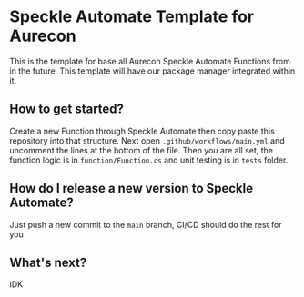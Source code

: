 # Speckle Automate Template for Aurecon

This is the template for base all Aurecon Speckle Automate Functions from in the future. This template will have our package manager integrated within it.

## How to get started?

Create a new Function through Speckle Automate then copy paste this repository into that structure. Next open `.github/workflows/main.yml` and uncomment the lines at the bottom of the file. Then you are all set, the function logic is in `function/Function.cs` and unit testing is in `tests` folder.

## How do I release a new version to Speckle Automate?

Just push a new commit to the `main` branch, CI/CD should do the rest for you

## What's next?

IDK
